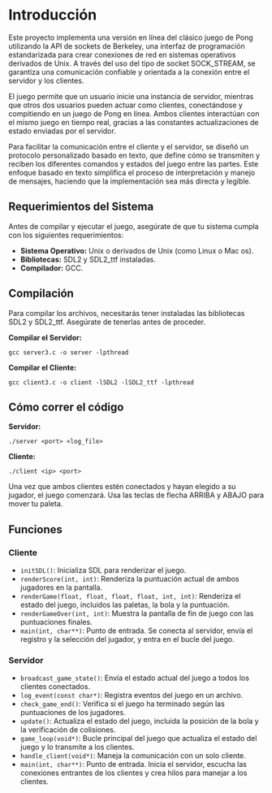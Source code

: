 # **Introducción**

Este proyecto implementa una versión en línea del clásico juego de Pong utilizando la API de sockets de Berkeley, una interfaz de programación estandarizada para crear conexiones de red en sistemas operativos derivados de Unix. A través del uso del tipo de socket SOCK_STREAM, se garantiza una comunicación confiable y orientada a la conexión entre el servidor y los clientes.

El juego permite que un usuario inicie una instancia de servidor, mientras que otros dos usuarios pueden actuar como clientes, conectándose y compitiendo en un juego de Pong en línea. Ambos clientes interactúan con el mismo juego en tiempo real, gracias a las constantes actualizaciones de estado enviadas por el servidor.

Para facilitar la comunicación entre el cliente y el servidor, se diseñó un protocolo personalizado basado en texto, que define cómo se transmiten y reciben los diferentes comandos y estados del juego entre las partes. Este enfoque basado en texto simplifica el proceso de interpretación y manejo de mensajes, haciendo que la implementación sea más directa y legible.

## **Requerimientos del Sistema**

Antes de compilar y ejecutar el juego, asegúrate de que tu sistema cumpla con los siguientes requerimientos:

- **Sistema Operativo:** Unix o derivados de Unix (como Linux o Mac os).
- **Bibliotecas:** SDL2 y SDL2_ttf instaladas.
- **Compilador:** GCC.

## **Compilación**

Para compilar los archivos, necesitarás tener instaladas las bibliotecas SDL2 y SDL2_ttf. Asegúrate de tenerlas antes de proceder.

**Compilar el Servidor:**

```
gcc server3.c -o server -lpthread
```

**Compilar el Cliente:**

```
gcc client3.c -o client -lSDL2 -lSDL2_ttf -lpthread
```

## **Cómo correr el código**

**Servidor:**

```
./server <port> <log_file>
```

**Cliente:**

```
./client <ip> <port>
```

Una vez que ambos clientes estén conectados y hayan elegido a su jugador, el juego comenzará. Usa las teclas de flecha ARRIBA y ABAJO para mover tu paleta.

## **Funciones**

### Cliente

- `initSDL()`: Inicializa SDL para renderizar el juego.
- `renderScore(int, int)`: Renderiza la puntuación actual de ambos jugadores en la pantalla.
- `renderGame(float, float, float, float, int, int)`: Renderiza el estado del juego, incluidos las paletas, la bola y la puntuación.
- `renderGameOver(int, int)`: Muestra la pantalla de fin de juego con las puntuaciones finales.
- `main(int, char**)`: Punto de entrada. Se conecta al servidor, envía el registro y la selección del jugador, y entra en el bucle del juego.

### Servidor

- `broadcast_game_state()`: Envía el estado actual del juego a todos los clientes conectados.
- `log_event(const char*)`: Registra eventos del juego en un archivo.
- `check_game_end()`: Verifica si el juego ha terminado según las puntuaciones de los jugadores.
- `update()`: Actualiza el estado del juego, incluida la posición de la bola y la verificación de colisiones.
- `game_loop(void*)`: Bucle principal del juego que actualiza el estado del juego y lo transmite a los clientes.
- `handle_client(void*)`: Maneja la comunicación con un solo cliente.
- `main(int, char**)`: Punto de entrada. Inicia el servidor, escucha las conexiones entrantes de los clientes y crea hilos para manejar a los clientes.
